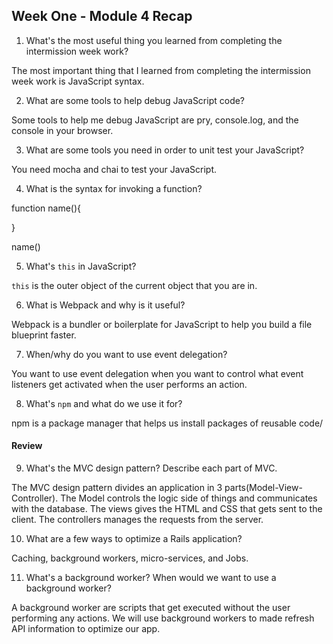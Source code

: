 ## Week One - Module 4 Recap

1. What's the most useful thing you learned from completing the intermission week work?

  The most important thing that I learned from completing the intermission week work is JavaScript syntax.

2. What are some tools to help debug JavaScript code?

  Some tools to help me debug JavaScript are pry, console.log, and the console in your browser.

3. What are some tools you need in order to unit test your JavaScript?

  You need mocha and chai to test your JavaScript.

4. What is the syntax for invoking a function?

  function name(){

  }

  name()

5. What's `this` in JavaScript?

  `this` is the outer object of the current object that you are in.

6. What is Webpack and why is it useful?

  Webpack is a bundler or boilerplate for JavaScript to help you build a file blueprint faster.

7. When/why do you want to use event delegation?

  You want to use event delegation when you want to control what event listeners get activated when the user performs an action.

8. What's `npm` and what do we use it for?

  npm is a package manager that helps us install packages of reusable code/

#### Review  
9. What's the MVC design pattern? Describe each part of MVC.

  The MVC design pattern divides an application in 3 parts(Model-View-Controller). The Model controls the logic side of things and communicates with the database. The views gives the HTML and CSS that gets sent to the client. The controllers manages the requests from the server.

10. What are a few ways to optimize a Rails application?

  Caching, background workers, micro-services, and Jobs.

11. What's a background worker? When would we want to use a background worker?

A background worker are scripts that get executed without the user performing any actions. We will use background workers to made refresh API information to optimize our app.
